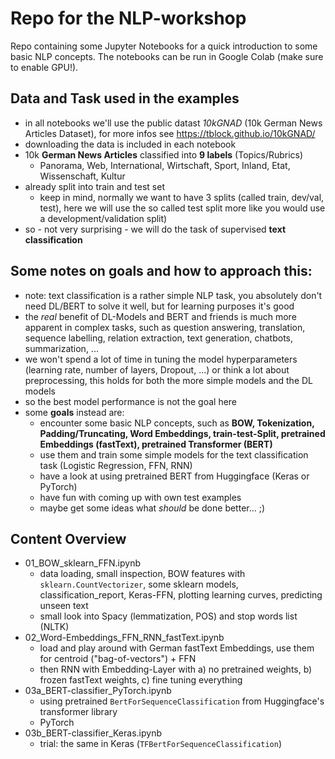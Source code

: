 # Repo for the NLP-workshop

Repo containing some Jupyter Notebooks for a quick introduction to some basic NLP concepts.
The notebooks can be run in Google Colab (make sure to enable GPU!).

## Data and Task used in the examples

* in all notebooks we'll use the public datast *10kGNAD* (10k German News Articles Dataset), for more infos see https://tblock.github.io/10kGNAD/
* downloading the data is included in each notebook
* 10k **German News Articles** classified into **9 labels** (Topics/Rubrics)
    * Panorama, Web, International, Wirtschaft, Sport, Inland, Etat, Wissenschaft, Kultur 
* already split into train and test set
    * keep in mind, normally we want to have 3 splits (called train, dev/val, test), here we will use the so called test split more like you would use a development/validation split)
* so - not very surprising - we will do the task of supervised **text classification**

## Some notes on goals and how to approach this:

* note: text classification is a rather simple NLP task, you absolutely don't need DL/BERT to solve it well, but for learning purposes it's good
* the _real_ benefit of DL-Models and BERT and friends is much more apparent in complex tasks, such as question answering, translation, sequence labelling, relation extraction, text generation, chatbots, summarization, ...
* we won't spend a lot of time in tuning the model hyperparameters (learning rate, number of layers, Dropout, ...) or think a lot about preprocessing, this holds for both the more simple models and the DL models
* so the best model performance is not the goal here
* some **goals** instead are:
   * encounter some basic NLP concepts, such as **BOW, Tokenization, Padding/Truncating, Word Embeddings, train-test-Split, pretrained Embeddings (fastText), pretrained Transformer (BERT)**
   * use them and train some simple models for the text classification task (Logistic Regression, FFN, RNN)
   * have a look at using pretrained BERT from Huggingface (Keras or PyTorch)
   * have fun with coming up with own test examples
   * maybe get some ideas what _should_ be done better... ;)

## Content Overview

* 01_BOW_sklearn_FFN.ipynb
    * data loading, small inspection, BOW features with `sklearn.CountVectorizer`, some sklearn models, classification_report, Keras-FFN, plotting learning curves, predicting unseen text
    * small look into Spacy (lemmatization, POS) and stop words list (NLTK)
* 02_Word-Embeddings_FFN_RNN_fastText.ipynb
    * load and play around with German fastText Embeddings, use them for centroid ("bag-of-vectors") + FFN
    * then RNN with Embedding-Layer with a) no pretrained weights, b) frozen fastText weights, c) fine tuning everything
* 03a_BERT-classifier_PyTorch.ipynb
    * using pretrained `BertForSequenceClassification` from Huggingface's transformer library
    * PyTorch
* 03b_BERT-classifier_Keras.ipynb
    * trial: the same in Keras (`TFBertForSequenceClassification`)
